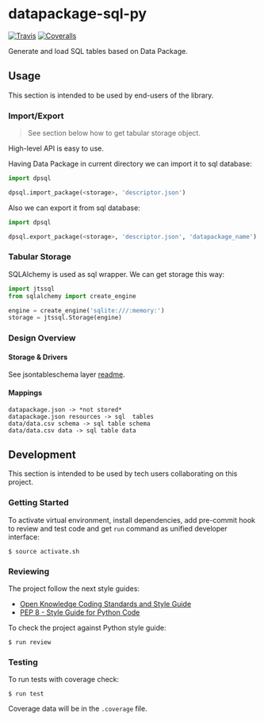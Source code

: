 # datapackage-sql-py

[![Travis](https://img.shields.io/travis/okfn/datapackage-sql-py.svg)](https://travis-ci.org/okfn/datapackage-sql-py)
[![Coveralls](http://img.shields.io/coveralls/okfn/datapackage-sql-py.svg?branch=master)](https://coveralls.io/r/okfn/datapackage-sql-py?branch=master)

Generate and load SQL tables based on Data Package.

## Usage

This section is intended to be used by end-users of the library.

### Import/Export

> See section below how to get tabular storage object.

High-level API is easy to use.

Having Data Package in current directory we can import it to sql database:

```python
import dpsql

dpsql.import_package(<storage>, 'descriptor.json')
```

Also we can export it from sql database:

```python
import dpsql

dpsql.export_package(<storage>, 'descriptor.json', 'datapackage_name')
```

### Tabular Storage

SQLAlchemy is used as sql wrapper.
We can get storage this way:

```python
import jtssql
from sqlalchemy import create_engine

engine = create_engine('sqlite:///:memory:')
storage = jtssql.Storage(engine)
```

### Design Overview

#### Storage & Drivers

See jsontableschema layer [readme](https://github.com/okfn/jsontableschema-sql-py/tree/update#jsontableschema-sql-py).

#### Mappings

```
datapackage.json -> *not stored*
datapackage.json resources -> sql  tables
data/data.csv schema -> sql table schema
data/data.csv data -> sql table data
```

## Development

This section is intended to be used by tech users collaborating
on this project.

### Getting Started

To activate virtual environment, install
dependencies, add pre-commit hook to review and test code
and get `run` command as unified developer interface:

```
$ source activate.sh
```

### Reviewing

The project follow the next style guides:
- [Open Knowledge Coding Standards and Style Guide](https://github.com/okfn/coding-standards)
- [PEP 8 - Style Guide for Python Code](https://www.python.org/dev/peps/pep-0008/)

To check the project against Python style guide:

```
$ run review
```

### Testing

To run tests with coverage check:

```
$ run test
```

Coverage data will be in the `.coverage` file.
